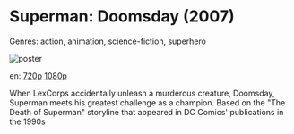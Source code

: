 # Superman: Doomsday (2007)

Genres: action, animation, science-fiction, superhero

![poster](http://image.tmdb.org/t/p/w500/azyR5g3pnihryig3HgPnqHQgFqO.jpg)

en:
  [720p](magnet:?xt=urn:btih:05591141DB89CE9BD05EEEC057C56FF1F138680E&tr=udp://glotorrents.pw:6969/announce&tr=udp://tracker.opentrackr.org:1337/announce&tr=udp://torrent.gresille.org:80/announce&tr=udp://tracker.openbittorrent.com:80&tr=udp://tracker.coppersurfer.tk:6969&tr=udp://tracker.leechers-paradise.org:6969&tr=udp://p4p.arenabg.ch:1337&tr=udp://tracker.internetwarriors.net:1337)
  [1080p](magnet:?xt=urn:btih:7BB92C8FA8FB83823946D8AECF5625F2A167B6F5&tr=udp://glotorrents.pw:6969/announce&tr=udp://tracker.opentrackr.org:1337/announce&tr=udp://torrent.gresille.org:80/announce&tr=udp://tracker.openbittorrent.com:80&tr=udp://tracker.coppersurfer.tk:6969&tr=udp://tracker.leechers-paradise.org:6969&tr=udp://p4p.arenabg.ch:1337&tr=udp://tracker.internetwarriors.net:1337)
  


When LexCorps accidentally unleash a murderous creature, Doomsday, Superman meets his greatest challenge as a champion. Based on the "The Death of Superman" storyline that appeared in DC Comics' publications in the 1990s